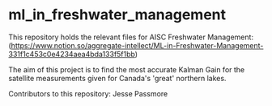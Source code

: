 # ml_in_freshwater_management
This repository holds the relevant files for AISC Freshwater Management: (https://www.notion.so/aggregate-intellect/ML-in-Freshwater-Management-331f1c453c0e4234aea4bda133f5f1bb)

 The aim of this project is to find the most accurate Kalman Gain for the satellite measurements given for Canada's 'great' northern lakes. 

Contributors to this repository: Jesse Passmore
